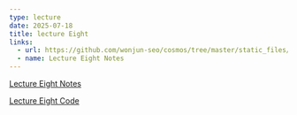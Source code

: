 ```yaml
---
type: lecture
date: 2025-07-18
title: lecture Eight
links:
  - url: https://github.com/wonjun-seo/cosmos/tree/master/static_files/presentations/lecture_eight/
  - name: Lecture Eight Notes 
---
```


[Lecture Eight Notes](https://github.com/wonjun-seo/cosmos/tree/master/static_files/presentations/lecture_eight/Model_Validation.slides.pdf)

[Lecture Eight Code](https://github.com/wonjun-seo/cosmos/tree/master/static_files/presentations/lecture_eight/)
